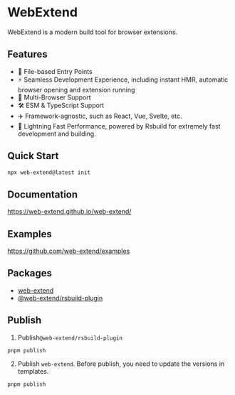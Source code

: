 # WebExtend

WebExtend is a modern build tool for browser extensions.

## Features

- 📝 File-based Entry Points
- ⚡️ Seamless Development Experience, including instant HMR, automatic browser opening and extension running
- 🧭 Multi-Browser Support
- 🛠️ ESM & TypeScript Support
- ✈️ Framework-agnostic, such as React, Vue, Svelte, etc.
- 🚀 Lightning Fast Performance, powered by Rsbuild for extremely fast development and building.

## Quick Start

```bash
npx web-extend@latest init
```

## Documentation

https://web-extend.github.io/web-extend/

## Examples

https://github.com/web-extend/examples

## Packages

- [web-extend](https://www.npmjs.com/package/web-extend)
- [@web-extend/rsbuild-plugin](https://www.npmjs.com/package/@web-extend/rsbuild-plugin)

## Publish

1. Publish`@web-extend/rsbuild-plugin`

```shell
pnpm publish
```

2. Publish `web-extend`. Before publish, you need to update the versions in templates.

```shell
pnpm publish
```
